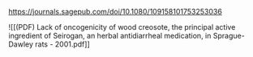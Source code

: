 
https://journals.sagepub.com/doi/10.1080/109158101753253036

![[(PDF) Lack of oncogenicity of wood creosote, the principal active ingredient of Seirogan, an herbal antidiarrheal medication, in Sprague-Dawley rats - 2001.pdf]]
